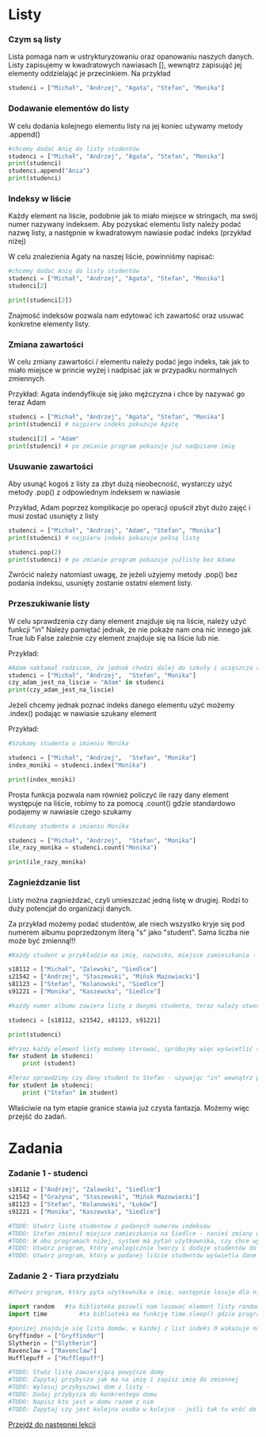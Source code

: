 # Listy 

### Czym są listy
Lista pomaga nam w ustrykturyzowaniu oraz opanowaniu naszych danych.
Listy zapisujemy w kwadratowych nawiasach [], wewnątrz zapisująć jej elementy oddzielająć je przecinkiem. Na przykład
```python
studenci = ["Michał", "Andrzej", "Agata", "Stefan", "Monika"]
```

### Dodawanie elementów do listy

W celu dodania kolejnego elementu listy na jej koniec używamy metody .append()
```python
#chcemy dodać Anię do listy studentów
studenci = ["Michał", "Andrzej", "Agata", "Stefan", "Monika"]
print(studenci)
studenci.append("Ania")
print(studenci)
```
### Indeksy w liście

Każdy element na liście, podobnie jak to miało miejsce w stringach, ma swój numer nazywany indeksem.  Aby pozyskać elementu listy należy podać nazwę listy, a następnie w kwadratowym nawiasie podać indeks (przykład niżej)

W celu znalezienia Agaty na naszej liście, powinniśmy napisać:
```python
#chcemy dodać Anię do listy studentów
studenci = ["Michał", "Andrzej", "Agata", "Stefan", "Monika"]
studenci[2]

print(studenci[2])

```

Znajmość indeksów pozwala nam edytować ich zawartość oraz usuwać konkretne elementy listy. 

### Zmiana zawartości
W celu zmiany zawartości / elementu należy podać jego indeks, tak jak to miało miejsce w princie wyżej i nadpisać jak w przypadku normalnych zmiennych.

Przykład:
Agata indendyfikuje się jako mężczyzna i chce by nazywać go teraz Adam

```python
studenci = ["Michał", "Andrzej", "Agata", "Stefan", "Monika"]
print(studenci) # najpierw indeks pokazuje Agatę

studenci[2] = "Adam"
print(studenci) # po zmianie program pokazuje już nadpisane imię
```
### Usuwanie zawartości 
Aby usunąć kogoś z listy za zbyt dużą nieobecność, wystarczy użyć metody .pop() z odpowiednym indeksem w nawiasie

Przykład, Adam poprzez komplikacje po operacji opuścił zbyt dużo zajęć i musi zostać usunięty z listy

```python
studenci = ["Michał", "Andrzej", "Adam", "Stefan", "Monika"]
print(studenci) # najpierw indeks pokazuje pełną listę

studenci.pop(2) 
print(studenci) # po zmianie program pokazuje jużlistę bez Adama
```
Zwrócić należy natomiast uwagę, że jeżeli użyjemy metody .pop() bez podania indeksu, usunięty zostanie ostatni element listy.

### Przeszukiwanie listy

W celu sprawdzenia czy dany element znajduje się na liście, należy użyć funkcji "in"
Należy pamiętać jednak, że nie pokaże nam ona nic innego jak True lub False zależnie czy element znajduje się na liście lub nie.

Przykład:
```python
#Adam nakłamał rodzicom, że jednak chodzi dalej do szkoły i uczęszcza regularnie na zajęcia, chcemy więc sprawdzić czy jest na liści
studenci = ["Michał", "Andrzej",  "Stefan", "Monika"]
czy_adam_jest_na_liscie = "Adam" in studenci
print(czy_adam_jest_na_liscie)
```

Jeżeli chcemy jednak poznać indeks danego elementu użyć możemy .index() podając w nawiasie szukany element

Przykład:
```python
#Szukamy studenta o imieniu Monika

studenci = ["Michał", "Andrzej",  "Stefan", "Monika"]
index_moniki = studenci.index("Monika")

print(index_moniki)

```

Prosta funkcja pozwala nam również policzyć ile razy dany element występuje na liście, robimy to za pomocą .count() gdzie standardowo podajemy w nawiasie czego szukamy

```python
#Szukamy studenta o imieniu Monika

studenci = ["Michał", "Andrzej",  "Stefan", "Monika"]
ile_razy_monika = studenci.count("Monika")

print(ile_razy_monika)

```
### Zagnieżdzanie list

Listy można zagnieżdzać, czyli umieszczać jedną listę w drugiej. Rodzi to duży potencjał do organizacji danych.

Za przykład możemy podać studentów, ale niech wszystko kryje się pod numerem albumu poprzedzonym literą "s" jako "student".
Sama liczba nie może być zmienną!!!

```python
#Każdy student w przykładzie ma imię, nazwisko, miejsce zamieszkania - ważne - dane muszą być podane dokładnie w takiej kolejności

s18112 = ["Michał", "Zalewski", "Siedlce"]
s21542 = ["Andrzej", "Staszewski", "Mińsk Mazowiecki"]
s81123 = ["Stefan", "Kolanowski", "Siedlce"]
s91221 = ["Monika", "Kaszewska", "Siedlce"]

#każdy numer albumu zawiera listę z danymi studenta, teraz należy utworzyć listę numerów albumów !!! WAŻNE !!! Pamiętaj aby nie podawać numeru albumu w cudzysłowie, gdyż wtedy program uzna go za string'a a nie listę

studenci = [s18112, s21542, s81123, s91221]

print(studenci)

#Przez każdy element listy możemy iterować, spróbujmy więc wyświetlić studentów 
for student in studenci:
    print (student)

#Teraz sprawdzimy czy dany student to Stefan - używając "in" wewnątrz pętli
for student in studenci:
    print ("Stefan" in student)

```
Właściwie na tym etapie granice stawia już czysta fantazja.
Możemy więc przejść do zadań.

# Zadania
### Zadanie 1 - studenci
```python
s18112 = ["Andrzej", "Zalewski", "Siedlce"]
s21542 = ["Grażyna", "Staszewski", "Mińsk Mazowiecki"]
s81123 = ["Stefan", "Kolanowski", "Łuków"]
s91221 = ["Monika", "Kaszewska", "Siedlce"]

#TODO: Utwórz listę studentów z podanych numerów indeksów
#TODO: Stefan zmienił miejsce zamieszkania na Siedlce - nanieś zmiany w kodzie, nie w samej zmiennej
#TODO: W obu programach niżej, system ma pytań użytkownika, czy chce wyszukać lub dodać następną osobę
#TODO: Utwórz program, który analogicznie tworzy i dodaje studentów do listy - użyj input()
#TODO: Utwórz program, który w podanej liście studentów wyświetla dane studenta po podaniu mu numeru albumu

```
### Zadanie 2 - Tiara przydziału
```python
#Utwórz program, który pyta użytkownika o imię, następnie losuje dla niego, do którego domu zostaje przypisany. Całość można okrasić odpowiednimi komentarzami tiary.

import random   #ta biblioteka pozowli nam losować element listy random.choice(nazwa_listy)
import time         #ta biblioteka ma funkcję time.sleep() gdzie program na podaną ilość sekund się zatrzymuje

#poniżej znajduje się lista domów, w każdej z list indeks 0 wskazuje nazwę domu.
Gryffindor = ["Gryffindor"]
Slytherin = ["Slytherin"]
Ravenclaw = ["Ravenclaw"]
Hufflepuff = ["Hufflepuff"]

#TODO: Stwóz listę zawierającą powyższe domy
#TODO: Zapytaj przybysza jak ma na imię i zapisz imię do zmiennej
#TODO: Wylosuj przybyszowi dom z listy - 
#TODO: Dodaj przybysza do konkrentego domu
#TODO: Napisz kto jest w domu razem z nim
#TODO: Zapytaj czy jest kolejna osoba w kolejce - jeśli tak to wróć do pytania o imię, w innym przypadku napisz wszystkie domy i kto w nich jest


```



[Przejdź do następnej lekcji](https://github.com/tomekcrm/python-basics-for-WS-students/blob/main/lekcja3.md)
